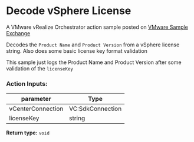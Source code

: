 # Decode vSphere License

A VMware vRealize Orchestrator action sample posted on [VMware Sample Exchange](https://code.vmware.com/samples/1479/decode-vsphere-license) 
 
Decodes the `Product Name` and `Product Version` from a vSphere license string.
Also does some basic license key format validation

This sample just logs the Product Name and Product Version after some validation of the `licenseKey`

### Action Inputs:

| parameter | Type  |
| --------- | ----- |
| vCenterConnection | VC:SdkConnection |
| licenseKey | string |


**Return type:** `void`
